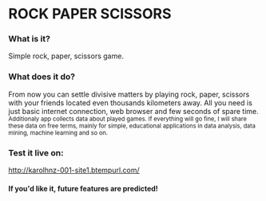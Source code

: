 # ROCK PAPER SCISSORS

### What is it?
Simple rock, paper, scissors game.

### What does it do?
From now you can settle divisive matters by playing rock, paper, scissors with your friends located even thousands kilometers away. All you need is just basic internet connection, web browser and few seconds of spare time.
<small>Additionaly app collects data about played games. If everything will go fine, I will share these data on free terms, mainly for simple, educational applications in data analysis, data mining, machine learning and so on.</small>

### Test it live on:
http://karolhnz-001-site1.btempurl.com/

#### If you'd like it, future features are predicted!